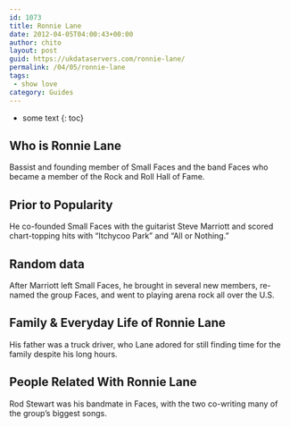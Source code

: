 ```yaml
---
id: 1073
title: Ronnie Lane
date: 2012-04-05T04:00:43+00:00
author: chito
layout: post
guid: https://ukdataservers.com/ronnie-lane/
permalink: /04/05/ronnie-lane
tags:
 - show love
category: Guides
---
```


* some text
{: toc}
          
          
## Who is  Ronnie Lane
                  
                  
                  
Bassist and founding member of Small Faces and the band Faces who became a member of the Rock and Roll Hall of Fame.
                  
                
                
                
## Prior to Popularity 
                  
                  
                  
He co-founded Small Faces with the guitarist Steve Marriott and scored chart-topping hits with &#8220;Itchycoo Park&#8221; and &#8220;All or Nothing.&#8221;
                  
                
                
                
## Random data 
                  
                  
                  
After Marriott left Small Faces, he brought in several new members, re-named the group Faces, and went to playing arena rock all over the U.S.
                  
                
                
                
## Family & Everyday Life of Ronnie Lane
                  
                  
                  
His father was a truck driver, who Lane adored for still finding time for the family despite his long hours.
                  
                
                
                
## People Related With  Ronnie Lane
                  
                  
                  
Rod Stewart was his bandmate in Faces, with the two co-writing many of the group&#8217;s biggest songs.
                  
                
              
            
          
          
          
    
    
  
